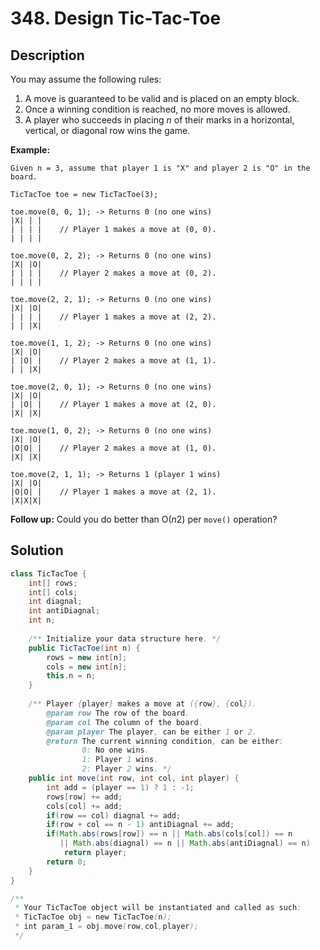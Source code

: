 # 348. Design Tic-Tac-Toe

## Description

You may assume the following rules:

1. A move is guaranteed to be valid and is placed on an empty block.
2. Once a winning condition is reached, no more moves is allowed.
3. A player who succeeds in placing *n* of their marks in a horizontal, vertical, or diagonal row wins the game.

**Example:**

```
Given n = 3, assume that player 1 is "X" and player 2 is "O" in the board.

TicTacToe toe = new TicTacToe(3);

toe.move(0, 0, 1); -> Returns 0 (no one wins)
|X| | |
| | | |    // Player 1 makes a move at (0, 0).
| | | |

toe.move(0, 2, 2); -> Returns 0 (no one wins)
|X| |O|
| | | |    // Player 2 makes a move at (0, 2).
| | | |

toe.move(2, 2, 1); -> Returns 0 (no one wins)
|X| |O|
| | | |    // Player 1 makes a move at (2, 2).
| | |X|

toe.move(1, 1, 2); -> Returns 0 (no one wins)
|X| |O|
| |O| |    // Player 2 makes a move at (1, 1).
| | |X|

toe.move(2, 0, 1); -> Returns 0 (no one wins)
|X| |O|
| |O| |    // Player 1 makes a move at (2, 0).
|X| |X|

toe.move(1, 0, 2); -> Returns 0 (no one wins)
|X| |O|
|O|O| |    // Player 2 makes a move at (1, 0).
|X| |X|

toe.move(2, 1, 1); -> Returns 1 (player 1 wins)
|X| |O|
|O|O| |    // Player 1 makes a move at (2, 1).
|X|X|X|
```

**Follow up:**
Could you do better than O(*n*2) per `move()` operation?



## Solution

```java
class TicTacToe {
    int[] rows;
    int[] cols;
    int diagnal;
    int antiDiagnal;
    int n;
    
    /** Initialize your data structure here. */
    public TicTacToe(int n) {
        rows = new int[n];
        cols = new int[n];
        this.n = n;
    }
    
    /** Player {player} makes a move at ({row}, {col}).
        @param row The row of the board.
        @param col The column of the board.
        @param player The player, can be either 1 or 2.
        @return The current winning condition, can be either:
                0: No one wins.
                1: Player 1 wins.
                2: Player 2 wins. */
    public int move(int row, int col, int player) {
        int add = (player == 1) ? 1 : -1;
        rows[row] += add;
        cols[col] += add;
        if(row == col) diagnal += add;
        if(row + col == n - 1) antiDiagnal += add;
        if(Math.abs(rows[row]) == n || Math.abs(cols[col]) == n 
           || Math.abs(diagnal) == n || Math.abs(antiDiagnal) == n)
            return player;
        return 0;
    }
}

/**
 * Your TicTacToe object will be instantiated and called as such:
 * TicTacToe obj = new TicTacToe(n);
 * int param_1 = obj.move(row,col,player);
 */
```

